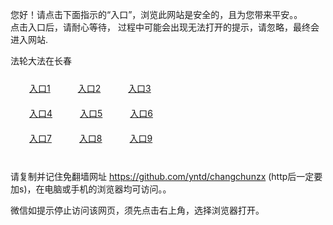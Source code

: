 您好！请点击下面指示的“入口”，浏览此网站是安全的，且为您带来平安。。 <br/>
点击入口后，请耐心等待， 过程中可能会出现无法打开的提示，请忽略，最终会进入网站. </br>

法轮大法在长春<br/>
<div style="padding:10px"><a style="margin:20px" target="_blank" href="https://d2fz5l9bqhuiak.cloudfront.net/2Qpsp?vuvgukt" id="ccLink1" rel="nofollow">入口1</a> <a target="_blank" style="margin:20px" href="https://d20cdt0gq97u7m.cloudfront.net/2Qpsp?pkdvszxn" id="ccLink2" rel="nofollow">入口2</a> <a style="margin:20px" target="_blank" href="https://d2e9poc8xdwqit.cloudfront.net/2Qpsp?ysaky" id="ccLink3" rel="nofollow">入口3</a></div>

<div style="padding:10px" ><a style="margin:20px" target="_blank" href="https://d2fz5l9bqhuiak.cloudfront.net/2Qpsp?vuvgukt" id="ccLink4" rel="nofollow">入口4</a> <a style="margin:20px" href="https://d20cdt0gq97u7m.cloudfront.net/2Qpsp?pkdvszxn" target="_blank" id="ccLink5" rel="nofollow">入口5</a> <a style="margin:20px" href="https://d2e9poc8xdwqit.cloudfront.net/2Qpsp?ysaky" target="_blank" id="ccLink6" rel="nofollow">入口6</a></div>

<div style="padding:10px"><a style="margin:20px" target="_blank" href="https://d2fz5l9bqhuiak.cloudfront.net/2Qpsp?vuvgukt" id="ccLink7" rel="nofollow">入口7</a> <a style="margin:20px" href="https://d20cdt0gq97u7m.cloudfront.net/2Qpsp?pkdvszxn" target="_blank" id="ccLink8" rel="nofollow">入口8</a> <a style="margin:20px" target="_blank" href="https://d2e9poc8xdwqit.cloudfront.net/2Qpsp?ysaky" id="ccLink9" rel="nofollow">入口9</a></div>

<br/>



请复制并记住免翻墙网址 https://github.com/yntd/changchunzx (http后一定要加s)，在电脑或手机的浏览器均可访问。。<br/>

微信如提示停止访问该网页，须先点击右上角，选择浏览器打开。
